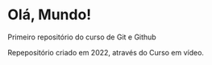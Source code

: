 # Olá, Mundo!
 Primeiro repositório do curso de Git e Github

 Repepositório criado em 2022, através do Curso em vídeo.
